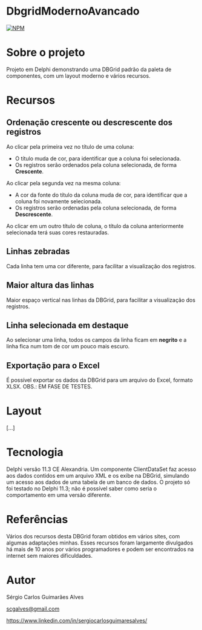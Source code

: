 # DbgridModernoAvancado
[![NPM](https://img.shields.io/npm/l/react)](https://github.com/scgalves/DbgridModernoAvancado/blob/main/LICENSE)

# Sobre o projeto
Projeto em Delphi demonstrando uma DBGrid padrão da paleta de componentes, com um layout moderno e vários recursos.

# Recursos
## Ordenação crescente ou descrescente dos registros
Ao clicar pela primeira vez no título de uma coluna:
* O título muda de cor, para identificar que a coluna foi selecionada.
* Os registros serão ordenados pela coluna selecionada, de forma **Crescente**.

Ao clicar pela segunda vez na mesma coluna:
* A cor da fonte do título da coluna muda de cor, para identificar que a coluna foi novamente selecionada.
* Os registros serão ordenadas pela coluna selecionada, de forma **Descrescente**.

Ao clicar em um outro título de coluna, o título da coluna anteriormente selecionada terá suas cores restauradas.

## Linhas zebradas
Cada linha tem uma cor diferente, para facilitar a visualização dos registros.

## Maior altura das linhas
Maior espaço vertical nas linhas da DBGrid, para facilitar a visualização dos registros.

## Linha selecionada em destaque
Ao selecionar uma linha, todos os campos da linha ficam em **negrito** e a linha fica num tom de cor um pouco mais escuro.

## Exportação para o Excel
É possível exportar os dados da DBGrid para um arquivo do Excel, formato XLSX. OBS.: EM FASE DE TESTES.

# Layout
[...]

# Tecnologia
Delphi versão 11.3 CE Alexandria. Um componente ClientDataSet faz acesso aos dados contidos em um arquivo XML e os exibe na DBGrid, simulando um acesso aos dados de uma tabela de um banco de dados. O projeto só foi testado no Delphi 11.3; não é possível saber como seria o comportamento em uma versão diferente.

# Referências
Vários dos recursos desta DBGrid foram obtidos em vários sites, com algumas adaptações minhas. Esses recursos foram largamente divulgados há mais de 10 anos por vários programadores e podem ser encontrados na internet sem maiores dificuldades.

# Autor

Sérgio Carlos Guimarães Alves

scgalves@gmail.com

https://www.linkedin.com/in/sergiocarlosguimaresalves/


